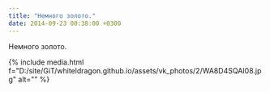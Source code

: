 ```yaml
---
title: "Немного золото."
date: 2014-09-23 00:38:00 +0300
---
```


Немного золото.

{% include media.html f="D:/site/GiT/whiteldragon.github.io/assets/vk_photos/2/WA8D4SQAI08.jpg" alt="" %}
